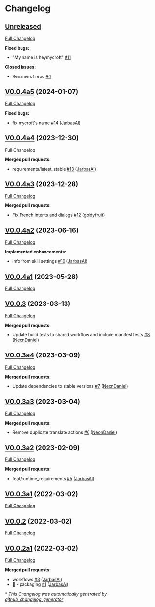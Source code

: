 # Changelog

## [Unreleased](https://github.com/OpenVoiceOS/skill-ovos-personal/tree/HEAD)

[Full Changelog](https://github.com/OpenVoiceOS/skill-ovos-personal/compare/V0.0.4a5...HEAD)

**Fixed bugs:**

- "My name is heymycroft" [\#11](https://github.com/OpenVoiceOS/skill-ovos-personal/issues/11)

**Closed issues:**

- Rename of repo [\#4](https://github.com/OpenVoiceOS/skill-ovos-personal/issues/4)

## [V0.0.4a5](https://github.com/OpenVoiceOS/skill-ovos-personal/tree/V0.0.4a5) (2024-01-07)

[Full Changelog](https://github.com/OpenVoiceOS/skill-ovos-personal/compare/V0.0.4a4...V0.0.4a5)

**Fixed bugs:**

- fix mycroft's name [\#14](https://github.com/OpenVoiceOS/skill-ovos-personal/pull/14) ([JarbasAl](https://github.com/JarbasAl))

## [V0.0.4a4](https://github.com/OpenVoiceOS/skill-ovos-personal/tree/V0.0.4a4) (2023-12-30)

[Full Changelog](https://github.com/OpenVoiceOS/skill-ovos-personal/compare/V0.0.4a3...V0.0.4a4)

**Merged pull requests:**

- requirements/latest\_stable [\#13](https://github.com/OpenVoiceOS/skill-ovos-personal/pull/13) ([JarbasAl](https://github.com/JarbasAl))

## [V0.0.4a3](https://github.com/OpenVoiceOS/skill-ovos-personal/tree/V0.0.4a3) (2023-12-28)

[Full Changelog](https://github.com/OpenVoiceOS/skill-ovos-personal/compare/V0.0.4a2...V0.0.4a3)

**Merged pull requests:**

- Fix French intents and dialogs [\#12](https://github.com/OpenVoiceOS/skill-ovos-personal/pull/12) ([goldyfruit](https://github.com/goldyfruit))

## [V0.0.4a2](https://github.com/OpenVoiceOS/skill-ovos-personal/tree/V0.0.4a2) (2023-06-16)

[Full Changelog](https://github.com/OpenVoiceOS/skill-ovos-personal/compare/V0.0.4a1...V0.0.4a2)

**Implemented enhancements:**

- info from skill settings [\#10](https://github.com/OpenVoiceOS/skill-ovos-personal/pull/10) ([JarbasAl](https://github.com/JarbasAl))

## [V0.0.4a1](https://github.com/OpenVoiceOS/skill-ovos-personal/tree/V0.0.4a1) (2023-05-28)

[Full Changelog](https://github.com/OpenVoiceOS/skill-ovos-personal/compare/V0.0.3...V0.0.4a1)

## [V0.0.3](https://github.com/OpenVoiceOS/skill-ovos-personal/tree/V0.0.3) (2023-03-13)

[Full Changelog](https://github.com/OpenVoiceOS/skill-ovos-personal/compare/V0.0.3a4...V0.0.3)

**Merged pull requests:**

- Update build tests to shared workflow and include manifest tests [\#8](https://github.com/OpenVoiceOS/skill-ovos-personal/pull/8) ([NeonDaniel](https://github.com/NeonDaniel))

## [V0.0.3a4](https://github.com/OpenVoiceOS/skill-ovos-personal/tree/V0.0.3a4) (2023-03-09)

[Full Changelog](https://github.com/OpenVoiceOS/skill-ovos-personal/compare/V0.0.3a3...V0.0.3a4)

**Merged pull requests:**

- Update dependencies to stable versions [\#7](https://github.com/OpenVoiceOS/skill-ovos-personal/pull/7) ([NeonDaniel](https://github.com/NeonDaniel))

## [V0.0.3a3](https://github.com/OpenVoiceOS/skill-ovos-personal/tree/V0.0.3a3) (2023-03-04)

[Full Changelog](https://github.com/OpenVoiceOS/skill-ovos-personal/compare/V0.0.3a2...V0.0.3a3)

**Merged pull requests:**

- Remove duplicate translate actions [\#6](https://github.com/OpenVoiceOS/skill-ovos-personal/pull/6) ([NeonDaniel](https://github.com/NeonDaniel))

## [V0.0.3a2](https://github.com/OpenVoiceOS/skill-ovos-personal/tree/V0.0.3a2) (2023-02-09)

[Full Changelog](https://github.com/OpenVoiceOS/skill-ovos-personal/compare/V0.0.3a1...V0.0.3a2)

**Merged pull requests:**

- feat/runtime\_requirements [\#5](https://github.com/OpenVoiceOS/skill-ovos-personal/pull/5) ([JarbasAl](https://github.com/JarbasAl))

## [V0.0.3a1](https://github.com/OpenVoiceOS/skill-ovos-personal/tree/V0.0.3a1) (2022-03-02)

[Full Changelog](https://github.com/OpenVoiceOS/skill-ovos-personal/compare/V0.0.2...V0.0.3a1)

## [V0.0.2](https://github.com/OpenVoiceOS/skill-ovos-personal/tree/V0.0.2) (2022-03-02)

[Full Changelog](https://github.com/OpenVoiceOS/skill-ovos-personal/compare/V0.0.2a1...V0.0.2)

## [V0.0.2a1](https://github.com/OpenVoiceOS/skill-ovos-personal/tree/V0.0.2a1) (2022-03-02)

[Full Changelog](https://github.com/OpenVoiceOS/skill-ovos-personal/compare/5c02b2a7cf7f5950a0e252e194c40e37012ce264...V0.0.2a1)

**Merged pull requests:**

- workflows [\#3](https://github.com/OpenVoiceOS/skill-ovos-personal/pull/3) ([JarbasAl](https://github.com/JarbasAl))
- :tada: - packaging [\#1](https://github.com/OpenVoiceOS/skill-ovos-personal/pull/1) ([JarbasAl](https://github.com/JarbasAl))



\* *This Changelog was automatically generated by [github_changelog_generator](https://github.com/github-changelog-generator/github-changelog-generator)*
